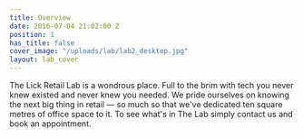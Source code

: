 ```yaml
---
title: Overview
date: 2016-07-04 21:02:00 Z
position: 1
has_title: false
cover_image: "/uploads/lab/lab2_desktop.jpg"
layout: lab_cover
---
```


The Lick Retail Lab is a wondrous place. Full to the brim with tech you never knew existed and never knew you needed. We pride ourselves on knowing the next big thing in retail — so much so that we've dedicated ten square metres of office space to it. To see what's in The Lab simply contact us and book an appointment.
